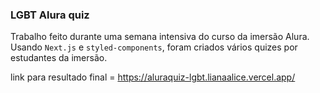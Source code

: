 ### LGBT Alura quiz

Trabalho feito durante uma semana intensiva do curso da imersão Alura. 
Usando `Next.js` e `styled-components`, foram criados vários quizes por estudantes da imersão. 

link para resultado final = https://aluraquiz-lgbt.lianaalice.vercel.app/ 

